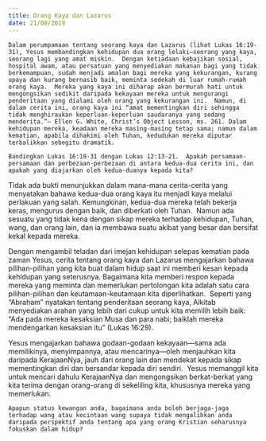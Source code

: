 ```yaml
---
title: Orang Kaya dan Lazarus
date: 21/08/2019
---
```


`Dalam perumpamaan tentang seorang kaya dan Lazarus (lihat Lukas 16:19-31), Yesus membandingkan kehidupan dua orang lelaki—seorang yang kaya, seorang lagi yang amat miskin.  Dengan ketiadaan kebajikan sosial, hospital awam, atau persatuan yang menyediakan makanan bagi yang tidak berkemampuan, sudah menjadi amalan bagi mereka yang kekurangan, kurang upaya dan kurang bernasib baik, meminta sedekah di luar rumah-rumah orang kaya.  Mereka yang kaya ini diharap akan bermurah hati untuk mengongsikan sedikit daripada kekayaan mereka untuk mengurangi penderitaan yang dialami oleh orang yang kekurangan ini.  Namun, di dalam cerita ini, orang kaya ini “amat mementingkan diri sehingga tidak menghiraukan keperluan-keperluan saudaranya yang sedang menderita.”— Ellen G. White, Christ’s Object Lesson, ms. 261. Dalam kehidupan mereka, keadaan mereka masing-masing tetap sama; namun dalam kematian, apabila dihakimi oleh Tuhan, kedudukan mereka diputar terbalikkan sebegitu dramatik.`

`Bandingkan Lukas 16:19-31 dengan Lukas 12:13-21.  Apakah persamaan-persamaan dan perbezaan-perbezaan di antara kedua-dua cerita ini, dan apakah yang diajarkan oleh kedua-duanya kepada kita?`

Tidak ada bukti menunjukkan dalam mana-mana cerita-cerita yang menyatakan bahawa kedua-dua orang kaya itu menjadi kaya melalui perlakuan yang salah. Kemungkinan, kedua-dua mereka telah bekerja keras, mengurus dengan baik, dan diberkati oleh Tuhan.  Namun ada sesuatu yang tidak kena dengan sikap mereka terhadap kehidupan, Tuhan, wang, dan orang lain, dan ia membawa suatu akibat yang besar dan bersifat kekal kepada mereka.

Dengan mengambil teladan dari imejan kehidupan selepas kematian pada zaman Yesus, cerita tentang orang kaya dan Lazarus mengajarkan bahawa pilihan-pilihan yang kita buat dalam hidup saat ini memberi kesan kepada kehidupan yang seterusnya. Bagaimana kita memberi respon kepada mereka yang meminta dan memerlukan pertolongan kita adalah satu cara pilihan-pilihan dan keutamaan-keutamaan kita diperlihatkan.  Seperti yang “Abraham” nyatakan tentang penderitaan seorang kaya, Alkitab menyediakan arahan yang lebih dari cukup untuk kita memilih lebih baik: “Ada pada mereka kesaksian Musa dan para nabi; baiklah mereka mendengarkan kesaksian itu” (Lukas 16:29).

Yesus mengajarkan bahawa godaan-godaan kekayaan—sama ada memilikinya, menyimpannya, atau mencarinya—oleh menjauhkan kita daripada KerajaanNya, jauh dari orang lain dan mendekat kepada sikap mementingkan diri dan bersandar kepada diri sendiri.  Yesus memanggil kita untuk mencari dahulu KerajaanNya dan mengongsikan berkat-berkat yang kita terima dengan orang-orang di sekeliling kita, khususnya mereka yang memerlukan.

`Apapun status kewangan anda, bagaimana anda boleh berjaga-jaga terhadap wang atau kecintaan wang supaya tidak mengalihkan anda daripada perspektif anda tentang apa yang orang Kristian seharusnya fokuskan dalam hidup?`